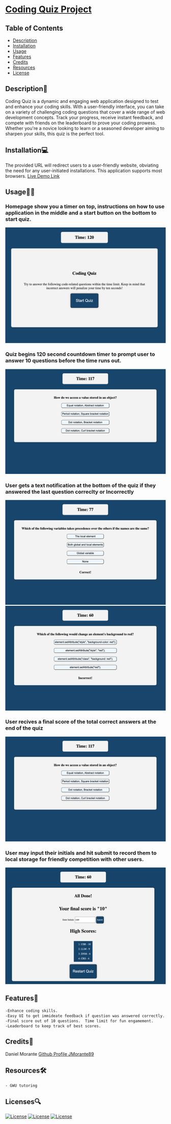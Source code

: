 # [Coding Quiz Project](https://jmorante89.github.io/Coding-Quiz-Project/)

  ## Table of Contents
  - [Description](#description📝)
  - [Installation](#installation💻)
  - [Usage](#usage👨‍💻)
  - [Features](#features🎁)
  - [Credits](#credits📣)
  - [Resources](#resources🛠️)
  - [License](#licenses🔍)

  ## Description📝
  Coding Quiz  is a dynamic and engaging web application designed to test and enhance your coding skills. With a user-friendly interface, you can take on a variety of challenging coding questions that cover a wide range of web development concepts. Track your progress, receive instant feedback, and compete with friends on the leaderboard to prove your coding prowess. Whether you're a novice looking to learn or a seasoned developer aiming to sharpen your skills, this quiz is the perfect tool.

  ## Installation💻
  The provided URL will redirect users to a user-friendly website, obviating the need for any user-initiated installations. This application supports most browsers.
  [Live Demo Link](https://jmorante89.github.io/Coding-Quiz-Project/)

  ## Usage👨‍💻
  ### Homepage show you a timer on top, instructions on how to use application in the middle and a start button on the bottom to start quiz.
![](./assets/images/homepage.png)

  ### Quiz begins 120 second countdown timer to prompt user to answer 10 questions before the time runs out.
![](./assets/images/QuizQuestions.png)

  ### User gets a text notification at the bottom of the quiz if they answered the last question correclty or Incorrectly
![](./assets/images/Correct.png)
![](./assets/images/Incorrect.png)
  ### User recives a final score of the total correct answers at the end of the quiz
![](./assets/images/QuizQuestions.png)

  ### User may input their initials and hit submit to record them to local storage for friendly competition with other users.
![](./assets/images/HighScores.png)


  ## Features🎁
    -Enhance coding skills.  
    -Easy UI to get immideate feedback if question was answered correctly.  
    -Final score out of 10 questions.  Time limit for fun engamement.  
    -Leaderboard to keep track of best scores.

  ## Credits📣
  Daniel Morante 
  [Github Profile JMorante89](https://github.com/JMorante89)

  ## Resources🛠️
    - GWU tutoring

  ## Licenses🔍
  [![License](https://img.shields.io/badge/License-Apache-blue.svg)](https://www.apache.org/licenses/LICENSE-2.0) [![License](https://img.shields.io/badge/License-GNU-blue.svg)](https://www.gnu.org/licenses/gpl-3.0.en.html) [![License](https://img.shields.io/badge/License-MPL_2.0-blue.svg)](https://www.mozilla.org/en-US/MPL/2.0/) 

